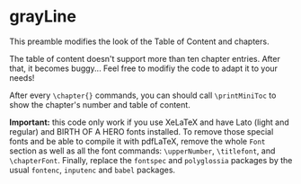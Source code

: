 # grayLine
This preamble modifies the look of the Table of Content and chapters.

The table of content doesn't support more than ten chapter entries. After that, it becomes buggy... Feel free to modifiy the code to adapt it to your needs!

After every `\chapter{}` commands, you can should call `\printMiniToc` to show the chapter's number and table of content.


**Important:** this code only work if you use XeLaTeX and have Lato (light and regular) and BIRTH OF A HERO fonts installed.
To remove those special fonts and be able to compile it with pdfLaTeX, remove the whole `Font` section as well as all the font commands: `\upperNumber`, `\titlefont`, and `\chapterFont`. Finally, replace the `fontspec` and `polyglossia` packages by the usual `fontenc`, `inputenc` and `babel` packages.

